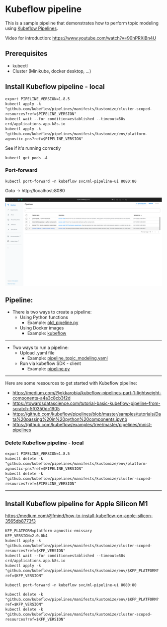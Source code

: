 # Kubeflow pipeline 

This is a sample pipeline that demonstrates how to perform topic modeling using [Kubeflow Pipelines](https://www.kubeflow.org/docs/pipelines/overview/pipelines-overview/).

Video for introduction: https://www.youtube.com/watch?v=90hPRXiBn4U
## Prerequisites
* kubectl
* Cluster (Minikube, docker desktop, ...)

## Install Kubeflow pipeline - local 

```shell
export PIPELINE_VERSION=1.8.5
kubectl apply -k "github.com/kubeflow/pipelines/manifests/kustomize/cluster-scoped-resources?ref=$PIPELINE_VERSION"
kubectl wait --for condition=established --timeout=60s crd/applications.app.k8s.io
kubectl apply -k "github.com/kubeflow/pipelines/manifests/kustomize/env/platform-agnostic-pns?ref=$PIPELINE_VERSION"
```

See if it's running correctly 
```shell
kubectl get pods -A 
```

### Port-forward 
```shell
kubectl port-forward -n kubeflow svc/ml-pipeline-ui 8080:80
```
Goto -> http://localhost:8080

![](img/home.png)


## Pipeline:

* There is two ways to create a pipeline: 
    * Using Python functions 
      * Example: [old_pipeline.py](old_pipeline.py)
    * Using Docker images 
      * Example: [kubeflow](kubeflow)
***
* Two ways to run a pipeline:
  * Upload .yaml file
    * Example: [pipeline_topic_modeling.yaml](kubeflow/pipeline_topic_modeling.yaml)
  * Run via kubeflow SDK - client 
    * Example: [pipeline.py](kubeflow/pipeline.py)

*** 

Here are some ressources to get started with Kubeflow pipeline:
* https://medium.com/@gkkarobia/kubeflow-pipelines-part-1-lightweight-components-a4a3c8cb3f2d
* https://towardsdatascience.com/tutorial-basic-kubeflow-pipeline-from-scratch-5f0350dc1905
* https://github.com/kubeflow/pipelines/blob/master/samples/tutorials/Data%20passing%20in%20python%20components.ipynb
* https://github.com/kubeflow/examples/tree/master/pipelines/mnist-pipelines


### Delete Kubeflow pipeline - local 
```
export PIPELINE_VERSION=1.8.5
kubectl delete -k "github.com/kubeflow/pipelines/manifests/kustomize/env/platform-agnostic-pns?ref=$PIPELINE_VERSION"
kubectl delete -k "github.com/kubeflow/pipelines/manifests/kustomize/cluster-scoped-resources?ref=$PIPELINE_VERSION"
```


***

## Install Kubeflow pipeline for Apple Silicon M1
https://medium.com/@fmind/how-to-install-kubeflow-on-apple-silicon-3565db8773f3
```shell
KFP_PLATFORM=platform-agnostic-emissary
KFP_VERSION=2.0.0b4
kubectl apply -k "github.com/kubeflow/pipelines/manifests/kustomize/cluster-scoped-resources?ref=$KFP_VERSION"
kubectl wait --for condition=established --timeout=60s crd/applications.app.k8s.io
kubectl apply -k "github.com/kubeflow/pipelines/manifests/kustomize/env/$KFP_PLATFORM?ref=$KFP_VERSION"
```

```shell
kubectl port-forward -n kubeflow svc/ml-pipeline-ui 8080:80
```

```shell
kubectl delete -k "github.com/kubeflow/pipelines/manifests/kustomize/env/$KFP_PLATFORM?ref=$KFP_VERSION"
kubectl delete -k "github.com/kubeflow/pipelines/manifests/kustomize/cluster-scoped-resources?ref=$KFP_VERSION"
```